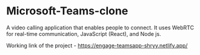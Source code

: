 # Microsoft-Teams-clone

A video calling application that enables people to connect. It uses WebRTC for real-time communication, JavaScript (React), and Node js. 

Working link of the project - https://engage-teamsapp-shryy.netlify.app/
